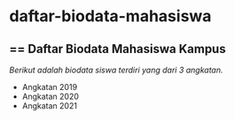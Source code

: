 # daftar-biodata-mahasiswa
==
Daftar Biodata Mahasiswa Kampus
--
*Berikut adalah biodata siswa terdiri yang dari 3 angkatan.*
- Angkatan 2019
- Angkatan 2020
- Angkatan 2021

